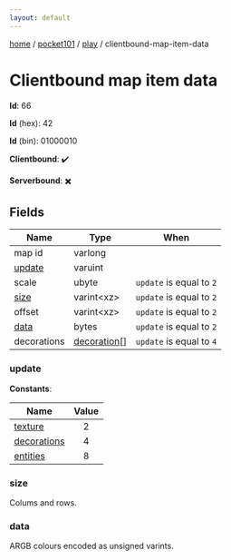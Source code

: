 ```yaml
---
layout: default
---
```


[home](/)  /  [pocket101](/protocol/pocket101)  /  [play](/protocol/pocket101/play)  /  clientbound-map-item-data

# Clientbound map item data

**Id**: 66

**Id** (hex): 42

**Id** (bin): 01000010

**Clientbound**: ✔️

**Serverbound**: ✖️

## Fields

Name | Type | When
---|---|:---:
map id | varlong | 
[update](#update) | varuint | 
scale | ubyte | <code>update</code> is equal to <code>2 |  | update</code> is equal to <code>4</code>
[size](#size) | varint&lt;xz&gt; | <code>update</code> is equal to <code>2</code>
offset | varint&lt;xz&gt; | <code>update</code> is equal to <code>2</code>
[data](#data) | bytes | <code>update</code> is equal to <code>2</code>
decorations | [decoration](/protocol/pocket101/types/decoration)[] | <code>update</code> is equal to <code>4</code>

### update

**Constants**:

Name | Value
---|:---:
[texture](update_texture) | 2
[decorations](update_decorations) | 4
[entities](update_entities) | 8

### size

Colums and rows.

### data

ARGB colours encoded as unsigned varints.

